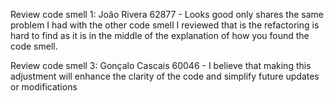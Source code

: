 Review code smell 1:
João Rivera 62877 - Looks good only shares the same problem I had with the other code smell I reviewed that is the refactoring is hard to find as it is in the middle of the explanation of how you found the code smell.

Review code smell 3:
Gonçalo Cascais 60046 - I believe that making this adjustment will enhance the clarity of the code and simplify future updates or modifications

